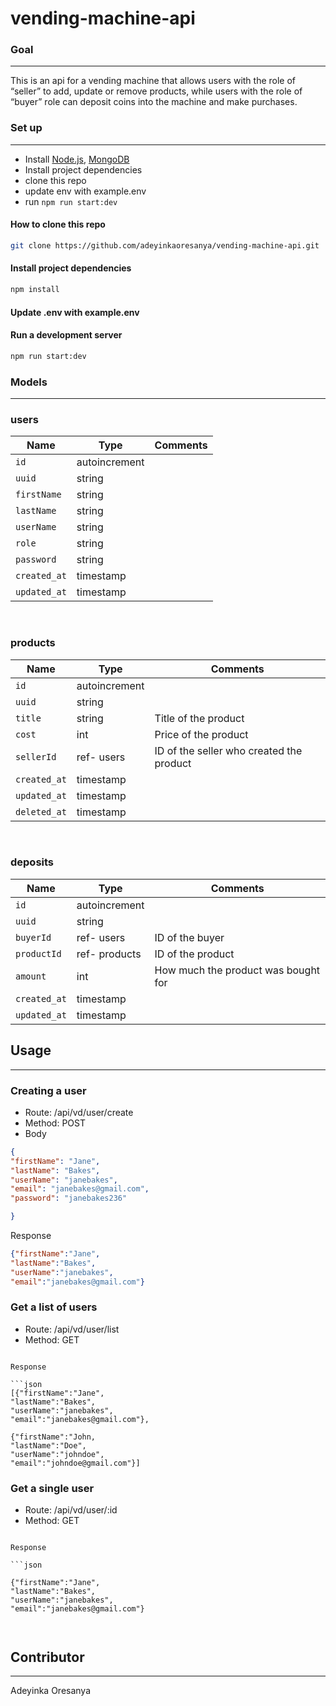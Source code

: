 # vending-machine-api

### Goal
---
This is an api for a vending machine that allows users with the role of “seller” to add, update or remove products, while users with the role of “buyer” role can deposit coins into the machine and make purchases. 


### Set up
---

- Install [Node.js](https://nodejs.org/en/download/), [MongoDB](https://www.mongodb.com/docs/manual/installation/)
- Install project dependencies
- clone this repo
- update env with example.env
- run `npm run start:dev`


#### How to clone this repo

```sh
git clone https://github.com/adeyinkaoresanya/vending-machine-api.git
```

#### Install project dependencies

```sh
npm install
```

#### Update .env with example.env

#### Run a development server

```sh
npm run start:dev
```

### Models
---

### users
| Name | Type | Comments |
| --- | --- | --- |
| `id` | autoincrement |  |
| `uuid` | string | 
| `firstName` | string |  |
| `lastName` | string |  |
| `userName` | string |  |
| `role` | string | 
| `password` | string | |
| `created_at` | timestamp |  |
| `updated_at` | timestamp |  |

<br/>

### products
| Name | Type | Comments |
| --- | --- | --- |
| `id` | autoincrement |  |
| `uuid` | string | 
| `title` | string | Title of the product  |
| `cost` | int | Price of the product |
| `sellerId` | ref- users| ID of the seller who created the product |
| `created_at` | timestamp |  |
| `updated_at` | timestamp |  |
| `deleted_at` | timestamp |  |
 
 <br/>

### deposits
| Name | Type | Comments |
| --- | --- | --- |
| `id` | autoincrement |  |
| `uuid` | string | 
| `buyerId` | ref- users | ID of the buyer  |
| `productId` | ref- products | ID of the product  |
| `amount` | int | How much the product was bought for |
| `created_at` | timestamp |  |
| `updated_at` | timestamp |  |


## Usage
---

### Creating a user

- Route: /api/vd/user/create
- Method: POST
- Body

```json
{
"firstName": "Jane",
"lastName": "Bakes",
"userName": "janebakes",
"email": "janebakes@gmail.com",
"password": "janebakes236"

}
```

Response

```json
{"firstName":"Jane",
"lastName":"Bakes",
"userName":"janebakes",
"email":"janebakes@gmail.com"}

```


### Get a list of users

- Route: /api/vd/user/list
- Method: GET

```

Response

```json
[{"firstName":"Jane",
"lastName":"Bakes",
"userName":"janebakes",
"email":"janebakes@gmail.com"},

{"firstName":"John,
"lastName":"Doe",
"userName":"johndoe",
"email":"johndoe@gmail.com"}]

```
### Get a single user

- Route: /api/vd/user/:id
- Method: GET

```

Response

```json

{"firstName":"Jane",
"lastName":"Bakes",
"userName":"janebakes",
"email":"janebakes@gmail.com"}



```

## Contributor

---

Adeyinka Oresanya



